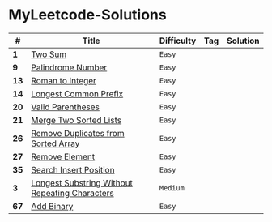 # MyLeetcode-Solutions
| #      | Title                                                                                                                           | Difficulty   | Tag | Solution |
|--------|---------------------------------------------------------------------------------------------------------------------------------|--------------|-----|----------|
| **1**  | [Two Sum](https://leetcode.com/problems/two-sum/)                                                                               | ```Easy```   |     |          |
| **9**  | [Palindrome Number](https://leetcode.com/problems/palindrome-number/)                                                           | ```Easy```   |     |          |
| **13** | [Roman to Integer](https://leetcode.com/problems/roman-to-integer/)                                                             | ```Easy```   |     |          |
| **14** | [Longest Common Prefix](https://leetcode.com/problems/longest-common-prefix/)                                                   | ```Easy```   |     |          |
| **20** | [Valid Parentheses](https://leetcode.com/problems/valid-parentheses/)                                                           | ```Easy```   |     |          |
| **21** | [Merge Two Sorted Lists](https://leetcode.com/problems/merge-two-sorted-lists/)                                                 | ```Easy```   |     |          |
| **26** | [Remove Duplicates from Sorted Array](https://leetcode.com/problems/remove-duplicates-from-sorted-array/)                       | ```Easy```   |     |          |
| **27** | [Remove Element](https://leetcode.com/problems/remove-element/)                                                                 | ```Easy```   |     |          |
| **35** | [Search Insert Position](https://leetcode.com/problems/search-insert-position/)                                                 | ```Easy```   |     |          |
| **3**  | [Longest Substring Without Repeating Characters](https://leetcode.com/problems/longest-substring-without-repeating-characters/) | ```Medium``` |     |          |
| **67** | [Add Binary](https://leetcode.com/problems/add-binary/)                                                                         | ```Easy```   |     |          |
